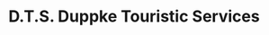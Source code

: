 ---
title: "D.T.S. Duppke Touristic Services"
url: /bergheim/d-t-s-duppke-touristic-services/
shop: Reisebüro
---